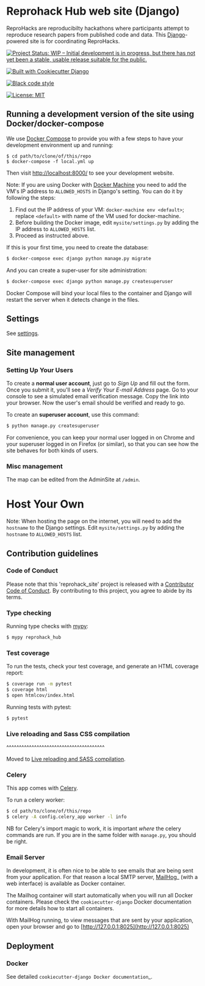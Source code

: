 # Reprohack Hub web site (Django)

ReproHacks are reproducibilty hackathons where participants attempt to reproduce research papers from published code and data.  This [Django](https://www.djangoproject.com/)-powered site is for coordinating ReproHacks.

[![Project Status: WIP – Initial development is in progress, but there has not yet been a stable, usable release suitable for the public.](https://www.repostatus.org/badges/latest/wip.svg)](https://www.repostatus.org/#wip)

[![Built with Cookiecutter Django](https://img.shields.io/badge/built%20with-Cookiecutter%20Django-ff69b4.svg)](https://github.com/pydanny/cookiecutter-django/)

[![Black code style](https://img.shields.io/badge/code%20style-black-000000.svg)](https://github.com/ambv/black)

[![License: MIT](https://img.shields.io/badge/License-MIT-yellow.svg)](https://opensource.org/licenses/MIT)

## Running a development version of the site using Docker/docker-compose

We use [Docker Compose](https://docs.docker.com/compose/)
to provide you with a few steps to have your development environment
up and running:

```{bash}
$ cd path/to/clone/of/this/repo
$ docker-compose -f local.yml up
```

Then visit [http://localhost:8000/](http://localhost:8000/) to see your development website.

Note: If you are using Docker with [Docker Machine](https://docs.docker.com/machine/)
you need to add the VM's IP address to `ALLOWED_HOSTS` in Django's setting.
You can do it by following the steps:

1. Find out the IP address of your VM: `docker-machine env <default>`; replace `<default>` with name of the VM used for docker-machine.
1. Before building the Docker image, edit `mysite/settings.py` by adding the IP address to `ALLOWED_HOSTS` list.
1. Proceed as instructed above.

If this is your first time,
you need to create the database:

```sh
$ docker-compose exec django python manage.py migrate
```

And you can create a super-user for site administration:

```sh
$ docker-compose exec django python manage.py createsuperuser
```

Docker Compose will bind your local files to the container and
Django will restart the server when it detects change in the files.

## Settings

See [settings](https://cookiecutter-django.readthedocs.io/en/latest/settings.html).

## Site management

### Setting Up Your Users

To create a **normal user account**,
just go to *Sign Up* and fill out the form.
Once you submit it, you'll see a *Verify Your E-mail Address* page.
Go to your console to see a simulated email verification message.
Copy the link into your browser.
Now the user's email should be verified and ready to go.

To create an **superuser account**, use this command:

```sh
$ python manage.py createsuperuser
```

For convenience, you can keep your normal user logged in on Chrome and your superuser logged in on Firefox (or similar), so that you can see how the site behaves for both kinds of users.

### Misc management

The map can be edited from the AdminSite at ``/admin``.


Host Your Own
=============

Note: When hosting the page on the internet, you will need to add the `hostname` to the Django settings.
Edit `mysite/settings.py` by adding the `hostname`  to `ALLOWED_HOSTS` list.

## Contribution guidelines

### Code of Conduct

Please note that this 'reprohack_site' project is released with a
[Contributor Code of Conduct](CODE_OF_CONDUCT.md).
By contributing to this project, you agree to abide by its terms.

### Type checking

Running type checks with [mypy](https://mypy.readthedocs.io/en/stable/):

```sh
$ mypy reprohack_hub
```

### Test coverage

To run the tests, check your test coverage, and generate an HTML coverage report:

```sh
$ coverage run -m pytest
$ coverage html
$ open htmlcov/index.html
```

Running tests with pytest:

```sh
$ pytest
```

### Live reloading and Sass CSS compilation
^^^^^^^^^^^^^^^^^^^^^^^^^^^^^^^^^^^^^^^

Moved to [Live reloading and SASS compilation](https://cookiecutter-django.readthedocs.io/en/latest/live-reloading-and-sass-compilation.html).

### Celery

This app comes with [Celery](https://docs.celeryproject.org/en/stable/index.html).

To run a celery worker:

```sh
$ cd path/to/clone/of/this/repo
$ celery -A config.celery_app worker -l info
```

NB for Celery's import magic to work, it is important *where* the celery commands are run. 
If you are in the same folder with `manage.py`, you should be right.

### Email Server

In development, it is often nice to be able to see emails that are being sent from your application. 
For that reason a local SMTP server, [MailHog](https://github.com/mailhog/MailHog)_ (with a web interface)
is available as Docker container.

The Mailhog container will start automatically when you will run all Docker containers.
Please check the `cookiecutter-django` Docker documentation for more details how to start all containers.

With MailHog running, to view messages that are sent by your application, open your browser and go to [http://127.0.0.1:8025](http://127.0.0.1:8025)


## Deployment

### Docker

See detailed `cookiecutter-django Docker documentation`_.
